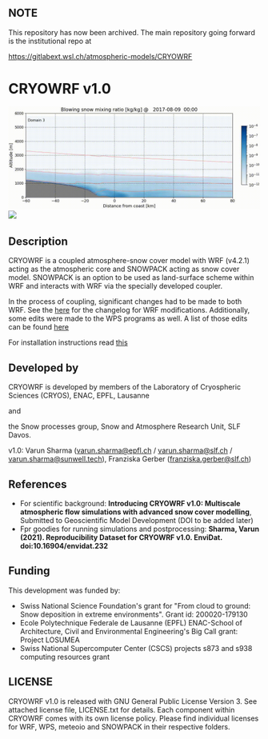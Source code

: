 ## NOTE

This repository has now been archived. The main repository going forward is the institutional repo at 

https://gitlabext.wsl.ch/atmospheric-models/CRYOWRF
 
# CRYOWRF v1.0

![](./gifs/blowing_snow_antarctica.gif)
![](./gifs/blowing_snow_alps.gif)



## Description

CRYOWRF is a coupled atmosphere-snow cover model with WRF (v4.2.1) acting as the atmospheric core and SNOWPACK acting as snow cover model. SNOWPACK is an option to be used as land-surface scheme within WRF and interacts with WRF via the specially developed coupler.

In the process of coupling, significant changes had to be made to both WRF. See the [here](changelog_WRF.md) for the changelog for WRF modifications.
Additionally, some edits were made to the WPS programs as well. A list of those edits can be found [here](changelog_WPS.md)

For installation instructions read [this](INSTALL.md)

## Developed by

CRYOWRF is developed by members of the Laboratory of Cryospheric Sciences (CRYOS), ENAC, EPFL, Lausanne

and

the Snow processes group, Snow and Atmosphere Research Unit, SLF Davos.

v1.0: Varun Sharma (varun.sharma@epfl.ch / varun.sharma@slf.ch / varun.sharma@sunwell.tech), Franziska Gerber (franziska.gerber@slf.ch)

## References

- For scientific background: **Introducing CRYOWRF v1.0: Multiscale atmospheric flow simulations with advanced snow cover modelling**, Submitted to Geoscientific Model Development (DOI to be added later)
- Fpr goodies for running simulations and postprocessing: **Sharma, Varun (2021). Reproducibility Dataset for CRYOWRF v1.0. EnviDat. doi:10.16904/envidat.232**

## Funding

This development was funded by:

- Swiss National Science Foundation's grant for "From cloud to ground: Snow deposition in extreme environments". Grant id: 200020-179130
- Ecole Polytechnique Federale de Lausanne (EPFL) ENAC-School of Architecture, Civil and Environmental Engineering's Big Call grant: Project LOSUMEA
- Swiss National Supercomputer Center (CSCS) projects s873 and s938 computing resources grant

## LICENSE

CRYOWRF v1.0 is released with GNU General Public License Version 3. See attached license file, LICENSE.txt for details.
Each component within CRYOWRF comes with its own license policy. Please find individual licenses for WRF, WPS, meteoio and SNOWPACK in their respective folders.
